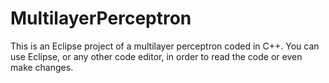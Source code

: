 # MultilayerPerceptron
This is an Eclipse project of a multilayer perceptron coded in C++. You can use Eclipse, or any other code editor, in order to read the code or even make changes. 
